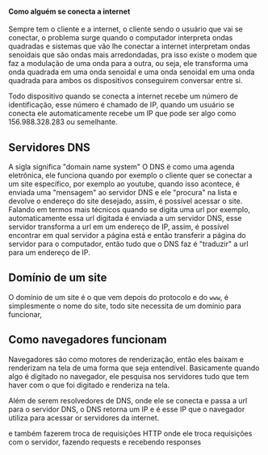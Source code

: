 #### Como alguém se conecta a internet
Sempre tem o cliente e a internet, o cliente sendo o usuário que vai se conectar, o problema surge quando o computador interpreta ondas quadradas e sistemas que vão lhe conectar a internet interpretam ondas senoidais que são ondas mais arredondadas, pra isso existe o modem que faz a modulação de uma onda para a outra, ou seja, ele transforma uma onda quadrada em uma onda senoidal e uma onda senoidal em uma onda quadrada para ambos os dispositivos conseguirem conversar entre si.

Todo dispositivo quando se conecta a internet recebe um número de identificação, esse número é chamado de IP, quando um usuário se conecta ele automaticamente recebe um IP que pode ser algo como 156.988.328.283 ou semelhante.


## Servidores DNS
A sigla significa "domain name system"
O DNS é como uma agenda eletrônica, ele funciona quando por exemplo o cliente quer se conectar a um site específico, por exemplo ao youtube, quando isso acontece, é enviada uma "mensagem" ao servidor DNS e ele "procura" na lista e devolve o endereço do site desejado, assim, é possível acessar o site.
Falando em termos mais técnicos quando se digita uma url por exemplo, automaticamente essa url digitada é enviada a um servidor DNS, esse servidor transforma a url em um endereço de IP, assim, é possível encontrar em qual servidor a página está e então transferir a página do servidor para o computador, então tudo que o DNS faz é "traduzir" a url para um endereço de IP.


## Domínio de um site
O domínio de um site é o que vem depois do protocolo e do `www`, é simplesmente o nome do site, todo site necessita de um domínio para funcionar, 


## Como navegadores funcionam
Navegadores são como motores de renderização, então eles baixam e renderizam na tela de uma forma que seja entendível.
Basicamente quando algo é digitado no navegador, ele pesquisa nos servidores tudo que tem haver com o que foi digitado e renderiza na tela.

Além de serem resolvedores de DNS, onde ele se conecta e passa a url para o servidor DNS, o DNS retorna um IP e é esse IP que o navegador utiliza para acessar or servidores da internet.

e também fazerem troca de requisições HTTP onde ele troca requisições com o servidor, fazendo requests e recebendo responses